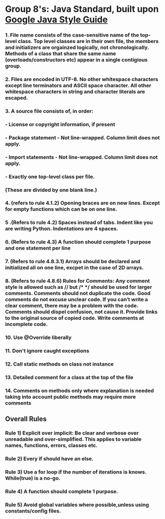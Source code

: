 # Group 8's: Java Standard, built upon [Google Java Style Guide](https://google.github.io/styleguide/javaguide.html#s4-formatting)

### 1. File name consists of the case-sensitive name of the top-level class. Top level classes are in their own file, the members and initializers are orgainzed logically, not chronologically. Methods of a class that share the same name (overloads/constructors etc) appear in a single contigious group.
### 2. Files are encoded in UTF-8. No other whitespace characters except line terminators and ASCII space character. All other whitespace characters in string and character literals are escaped.
### 3. A source file consists of, in order:
### - License or copyright information, if present
### - Package statement - Not line-wrapped. Column limit does not apply.
### - Import statements - Not line-wrapped. Column limit does not apply.
### - Exactly one top-level class per file.
### (These are divided by one blank line.)

### 4. (refers to rule 4.1.2) Opening braces are on new lines. Except for empty functions which can be on one line.
### 5 .(Refers to rule 4.2) Spaces instead of tabs. Indent like you are writing Python. Indentations are 4 spaces.
### 6. (Refers to rule 4.3) A function should complete 1 purpose and one statement per line
### 7. (Refers to rule 4.8.3.1) Arrays should be declared and initialized all on one line, excpet in the case of 2D arrays.
### 8. (Refers to rule 4.8.6) Rules for Comments: Any comment style is allowed such as // but /* */ should be used for larger comments. Comments should not duplicate the code. Good comments do not excuse unclear code.  If you can’t write a clear comment, there may be a problem with the code.  Comments should dispel confusion, not cause it. Provide links to the original source of copied code. Write comments at incomplete code.

### 10. Use @Override liberally
### 11. Don't ignore caught exceptions
### 12. Call static methods on class not instance
### 13. Detailed comment for a class at the top of the file
### 14. Comments on methods only where explanation is needed taking into account public methods may require more comments

## Overall Rules 
### Rule 1) Explicit over implicit: Be clear and verbose over unreadable and over-simplified. This applies to variable names, functions, errors, classes etc.
### Rule 2) Every if should have an else.
### Rule 3) Use a for loop if the number of iterations is knows. While(true) is a no-go.
### Rule 4) A function should complete 1 purpose.
### Rule 5) Avoid global variables where possible,unless using constants/config files.
